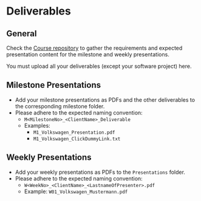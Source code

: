 # Deliverables

## General

Check the [Course repository](https://git.informatik.uni-hamburg.de/mast/teaching/mlab/wt202425/course) to gather the requirements and expected presentation content for the milestone and weekly presentations.

You must upload all your deliverables (except your software project) here.

## Milestone Presentations

- Add your milestone presentations as PDFs and the other deliverables to the corresponding milestone folder.
- Please adhere to the expected naming convention:
  - `M<MilestoneNo>_<ClientName>_Deliverable`
  - Examples:
    - `M1_Volkswagen_Presentation.pdf`
    - `M1_Volkswagen_ClickDummyLink.txt`

## Weekly Presentations

- Add your weekly presentations as PDFs to the `Presentations` folder.
- Please adhere to the expected naming convention:
  - `W<WeekNo>_<ClientName>_<LastnameOfPresenter>.pdf`
  - Example: `W01_Volkswagen_Mustermann.pdf`
